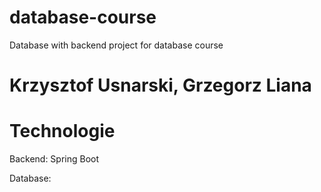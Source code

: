 # database-course

Database with backend project for database course

# Krzysztof Usnarski, Grzegorz Liana

# Technologie

Backend: Spring Boot

Database: 
